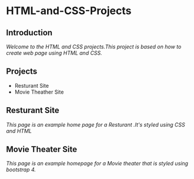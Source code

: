 # HTML-and-CSS-Projects
## **Introduction**


_Welcome to the HTML and CSS projects.This project is based on how to create web page using HTML and CSS._

## **Projects**

* Resturant Site
* Movie Theather Site

## **Resturant Site**

_This page is an example home page for a Resturant .It's styled using CSS and HTML_

## **Movie Theater Site**

_This page is an example homepage for a Movie theater that is styled using bootstrap 4._

